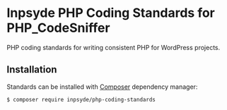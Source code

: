 # Inpsyde PHP Coding Standards for PHP_CodeSniffer
PHP coding standards for writing consistent PHP for WordPress projects.

## Installation
Standards can be installed with [Composer](https://getcomposer.org/) dependency manager:

```
$ composer require inpsyde/php-coding-standards
```

